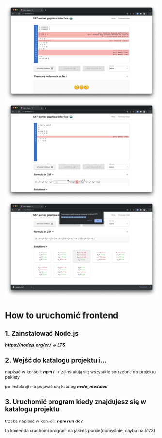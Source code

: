 ![v1.0.1](./public/v1.0_1.png)
![v1.0.2](./public/v1.0_2.png)
![v1.0.3](./public/v1.0_3.png)

# How to uruchomić frontend

## 1. Zainstalować Node.js

***https://nodejs.org/en/ -> LTS***

## 2. Wejść do katalogu projektu i...

napisać w konsoli: **_npm i_** -> zainstalują się wszystkie potrzebne do projektu pakiety

po instalacji ma pojawić się katalog **_node_modules_**

## 3. Uruchomić program kiedy znajdujesz się w katalogu projektu

trzeba napisać w konsoli: **_npm run dev_**

ta komenda uruchomi program na jakimś porcie(domyślnie, chyba na 5173)
